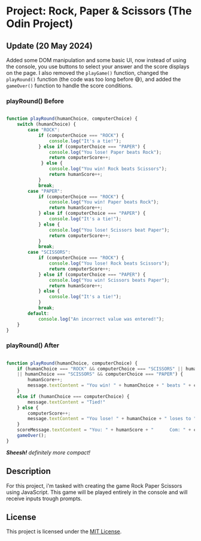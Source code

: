 # Project: Rock, Paper & Scissors (The Odin Project)

## Update (20 May 2024)

Added some DOM manipulation and some basic UI, now instead of using the console, you use buttons to select your answer and the score displays on the page. I also removed the `playGame()` function, changed the `playRound()` function (the code was too long before :sweat_smile:), and added the `gameOver()` function to handle the score conditions.

### playRound() Before

```javascript

function playRound(humanChoice, computerChoice) {
    switch (humanChoice) {
        case "ROCK":
            if (computerChoice === "ROCK") {
                console.log("It's a tie!");
            } else if (computerChoice === "PAPER") {
                console.log("You lose! Paper beats Rock");
                return computerScore++;
             } else {
                console.log("You win! Rock beats Scissors");
                return humanScore++;
            }
            break;
        case "PAPER":
            if (computerChoice === "ROCK") {
                console.log("You win! Paper beats Rock");
                return humanScore++;
            } else if (computerChoice === "PAPER") {
                console.log("It's a tie!");
            } else {
                console.log("You lose! Scissors beat Paper");
                return computerScore++;
            }
            break;
        case "SCISSORS":
            if (computerChoice === "ROCK") {
                console.log("You lose! Rock beats Scissors");
                return computerScore++;
            } else if (computerChoice === "PAPER") {
                console.log("You win! Scissors beats Paper");
                return humanScore++;
            } else {
                console.log("It's a tie!");
            }
            break;
        default:
            console.log("An incorrect value was entered!");
    }
}

```

### playRound() After

```javascript

function playRound(humanChoice, computerChoice) {
    if (humanChoice === "ROCK" && computerChoice === "SCISSORS" || humanChoice === "PAPER" && computerChoice === "ROCK" 
    || humanChoice === "SCISSORS" && computerChoice === "PAPER") {
        humanScore++;
        message.textContent = "You win! " + humanChoice + " beats " + computerChoice;
    } 
    else if (humanChoice === computerChoice) {
        message.textContent = "Tied!"
    } else {
        computerScore++;
        message.textContent = "You lose! " + humanChoice + " loses to " + computerChoice;
    }
    scoreMessage.textContent = "You: " + humanScore + "      Com: " + computerScore;
    gameOver();
}

```
***Sheesh!*** *definitely more compact!*

## Description

For this project, i'm tasked with creating the game Rock Paper Scissors using JavaScript. This game will be played entirely in the console and will receive inputs trough prompts.

## License

This project is licensed under the [MIT License](./LICENSE).

